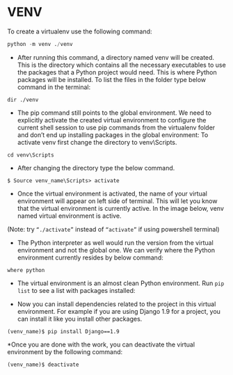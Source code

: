 # VENV

To create a virtualenv use the following command:

```python
python -m venv ./venv
```
* After running this command, a directory named venv will be created. This is the directory which contains all the necessary executables to use the packages that a Python project would need. This is where Python packages will be installed. To list the files in the folder type below command in the terminal:

`dir ./venv`

* The pip command still points to the global environment. We need to explicitly activate the created virtual environment to configure the current shell session to use pip commands from the virtualenv folder and don’t end up installing packages in the global environment: To activate venv first change the directory to venv\Scripts.

`cd venv\Scripts`

* After changing the directory type the below command.

`$ Source venv_name\Scripts> activate`

* Once the virtual environment is activated, the name of your virtual environment will appear on left side of terminal. This will let you know that the virtual environment is currently active. In the image below, venv named virtual environment is active. 

(Note: try `“./activate”` instead of `“activate”` if using powershell terminal)


* The Python interpreter as well would run the version from the virtual environment and not the global one. We can verify where the Python environment currently resides by below command:

`where python`

* The virtual environment is an almost clean Python environment. Run `pip list` to see a list with packages installed:

* Now you can install dependencies related to the project in this virtual environment. For example if you are using Django 1.9 for a project, you can install it like you install other packages.

`(venv_name)$ pip install Django==1.9`

*Once you are done with the work, you can deactivate the virtual environment by the following command:

`(venv_name)$ deactivate`

